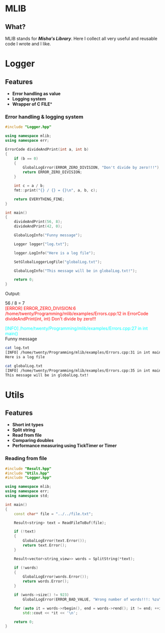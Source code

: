 # MLIB
## What?
MLIB stands for ***Misha's Library***. Here I collect all very useful and
reusable code I wrote and I like.

# Logger

## Features
* **Error handling as value**
* **Logging system**
* **Wrapper of C FILE***

### Error handling & logging system
```c++
#include "Logger.hpp"

using namespace mlib;
using namespace err;

ErrorCode divideAndPrint(int a, int b)
{
    if (b == 0)
    {
        GlobalLogError(ERROR_ZERO_DIVISION, "Don't divide by zero!!!");
        return ERROR_ZERO_DIVISION;
    }

    int c = a / b;
    fmt::print("{} / {} = {}\n", a, b, c);

    return EVERYTHING_FINE;
}

int main()
{
    divideAndPrint(56, 8);
    divideAndPrint(42, 0);

    GlobalLogInfo("Funny message");

    Logger logger{"log.txt"};

    logger.LogInfo("Here is a log file");

    SetGlobalLoggerLogFile("globalLog.txt");

    GlobalLogInfo("This message will be in globalLog.txt!");

    return 0;
}
```
Output:

56 / 8 = 7<br>
<span style="color: red;">[ERROR] ERROR_ZERO_DIVISION:6 /home/twenty/Programming/mlib/examples/Errors.cpp:12 in ErrorCode divideAndPrint(int, int)
Don't divide by zero!!!</span><br>

<span style="color: cyan;">[INFO] /home/twenty/Programming/mlib/examples/Errors.cpp:27 in int main()</span><br>
Funny message<br>

```bash
cat log.txt
[INFO] /home/twenty/Programming/mlib/examples/Errors.cpp:31 in int main()
Here is a log file

cat globalLog.txt
[INFO] /home/twenty/Programming/mlib/examples/Errors.cpp:35 in int main()
This message will be in globalLog.txt!
```

# Utils

## Features
* **Short int types**
* **Split string**
* **Read from file**
* **Comparing doubles**
* **Performance measuring using TickTimer or Timer**

### Reading from file
```c++
#include "Result.hpp"
#include "Utils.hpp"
#include "Logger.hpp"

using namespace mlib;
using namespace err;
using namespace std;

int main()
{
    const char* file = "../../file.txt";

    Result<string> text = ReadFileToBuf(file);

    if (!text)
    {
        GlobalLogError(text.Error());
        return text.Error();
    }

    Result<vector<string_view>> words = SplitString(*text);

    if (!words)
    {
        GlobalLogError(words.Error());
        return words.Error();
    }

    if (words->size() != 923)
        GlobalLogError(ERROR_BAD_VALUE, "Wrong number of words!!!: %zu\n", words->size());

    for (auto it = words->rbegin(), end = words->rend(); it != end; ++it)
        std::cout << *it << '\n';

    return 0;
}
```
